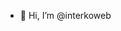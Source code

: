 - 👋 Hi, I’m @interkoweb


<!---
- 👀 I’m interested in ...
- 🌱 I’m currently learning ...
- 💞️ I’m looking to collaborate on ...
- 📫 How to reach me ...
interkoweb/interkoweb is a ✨ special ✨ repository because its `README.md` (this file) appears on your GitHub profile.
You can click the Preview link to take a look at your changes.
--->
